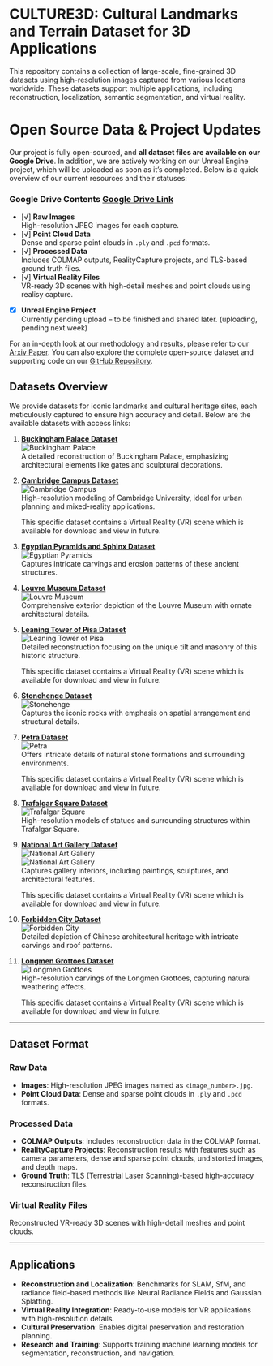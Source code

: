 # CULTURE3D: Cultural Landmarks and Terrain Dataset for 3D Applications

This repository contains a collection of large-scale, fine-grained 3D datasets using high-resolution images captured from various locations worldwide. These datasets support multiple applications, including reconstruction, localization, semantic segmentation, and virtual reality.

# Open Source Data & Project Updates

Our project is fully open-sourced, and **all dataset files are available on our Google Drive**. In addition, we are actively working on our Unreal Engine project, which will be uploaded as soon as it’s completed. Below is a quick overview of our current resources and their statuses:

### Google Drive Contents [Google Drive Link](https://drive.google.com/drive/folders/1LaxcwUI1R1trs6lmHGU_3odBo6B8xiob?usp=sharing)
- [√] **Raw Images**  
  High-resolution JPEG images for each capture.
- [√] **Point Cloud Data**  
  Dense and sparse point clouds in `.ply` and `.pcd` formats.
- [√] **Processed Data**  
  Includes COLMAP outputs, RealityCapture projects, and TLS-based ground truth files.
- [√] **Virtual Reality Files**  
  VR-ready 3D scenes with high-detail meshes and point clouds using realisy capture.
- [x] **Unreal Engine Project**  
  Currently pending upload – to be finished and shared later. (uploading, pending next week)

For an in-depth look at our methodology and results, please refer to our [Arxiv Paper](https://arxiv.org/abs/XXXX.XXXXX). You can also explore the complete open-source dataset and supporting code on our [GitHub Repository](https://github.com/OpenInterX/CULTURE3D).



## Datasets Overview

We provide datasets for iconic landmarks and cultural heritage sites, each meticulously captured to ensure high accuracy and detail. Below are the available datasets with access links:

1. **[Buckingham Palace Dataset](https://skfb.ly/ptsFD)**  
   ![Buckingham Palace](images/Buckingham.png)  
   A detailed reconstruction of Buckingham Palace, emphasizing architectural elements like gates and sculptural decorations.

2. **[Cambridge Campus Dataset](https://skfb.ly/ptsFK)**  
   ![Cambridge Campus](images/one_page.png)  
   High-resolution modeling of Cambridge University, ideal for urban planning and mixed-reality applications.

   This specific dataset contains a Virtual Reality (VR) scene which is available for download and view in future.

3. **[Egyptian Pyramids and Sphinx Dataset](https://skfb.ly/ptsFL)**  
   ![Egyptian Pyramids](images/pyramid.png)  
   Captures intricate carvings and erosion patterns of these ancient structures.

4. **[Louvre Museum Dataset](https://skfb.ly/ptsFM)**  
   ![Louvre Museum](images/louvre.png)  
   Comprehensive exterior depiction of the Louvre Museum with ornate architectural details.

5. **[Leaning Tower of Pisa Dataset](https://skfb.ly/ptsFN)**  
   ![Leaning Tower of Pisa](images/Italy.png)  
   Detailed reconstruction focusing on the unique tilt and masonry of this historic structure.

   This specific dataset contains a Virtual Reality (VR) scene which is available for download and view in future.

6. **[Stonehenge Dataset](https://skfb.ly/ptsFP)**  
   ![Stonehenge](images/stonehenge.png)  
   Captures the iconic rocks with emphasis on spatial arrangement and structural details.

7. **[Petra Dataset](https://skfb.ly/pt9ro)**  
   ![Petra](images/petra.png)  
   Offers intricate details of natural stone formations and surrounding environments.

   This specific dataset contains a Virtual Reality (VR) scene which is available for download and view in future.

8. **[Trafalgar Square Dataset](https://skfb.ly/pt9rF)**  
   ![Trafalgar Square](images/trafalgar.png)  
   High-resolution models of statues and surrounding structures within Trafalgar Square.

9. **[National Art Gallery Dataset](https://skfb.ly/pt9sF)**  
   ![National Art Gallery](images/gallery2.png)  
   ![National Art Gallery](images/gallery3.png)  
   Captures gallery interiors, including paintings, sculptures, and architectural features.

   This specific dataset contains a Virtual Reality (VR) scene which is available for download and view in future.

10. **[Forbidden City Dataset](https://skfb.ly/pt9sR)**  
    ![Forbidden City](images/gugong.png)  
    Detailed depiction of Chinese architectural heritage with intricate carvings and roof patterns.

11. **[Longmen Grottoes Dataset](https://skfb.ly/pt9tr)**  
    ![Longmen Grottoes](images/longmen_all.png)  
    High-resolution carvings of the Longmen Grottoes, capturing natural weathering effects.

    This specific dataset contains a Virtual Reality (VR) scene which is available for download and view in future.

---

## Dataset Format

### Raw Data
- **Images**: High-resolution JPEG images named as `<image_number>.jpg`.
- **Point Cloud Data**: Dense and sparse point clouds in `.ply` and `.pcd` formats.

### Processed Data
- **COLMAP Outputs**: Includes reconstruction data in the COLMAP format.
- **RealityCapture Projects**: Reconstruction results with features such as camera parameters, dense and sparse point clouds, undistorted images, and depth maps.
- **Ground Truth**: TLS (Terrestrial Laser Scanning)-based high-accuracy reconstruction files.

### Virtual Reality Files
Reconstructed VR-ready 3D scenes with high-detail meshes and point clouds.

---

## Applications
- **Reconstruction and Localization**: Benchmarks for SLAM, SfM, and radiance field-based methods like Neural Radiance Fields and Gaussian Splatting.
- **Virtual Reality Integration**: Ready-to-use models for VR applications with high-resolution details.
- **Cultural Preservation**: Enables digital preservation and restoration planning.
- **Research and Training**: Supports training machine learning models for segmentation, reconstruction, and navigation.
